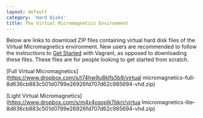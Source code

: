 ```yaml
---
layout: default
category: 'Hard Disks'
title: The Virtual Micromagnetics Environment
---
```


Below are links to download ZIP files containing virtual hard disk files of the
Virtual Micromagnetics environment. New users are recommended to follow the
instructions to [Get Started](/get_started/) with Vagrant, as opposed to
downloading these files. These files are for people looking to get started from
scratch.

[Full Virtual Micromagnetics](https://www.dropbox.com/s/t74hw9u8klfs5b9/virtual
micromagnetics-full-8d636cb883c501d0799e26926fd707d62c985694-vhd.zip)

[Light Virtual Micromagnetics](https://www.dropbox.com/s/m4x4osoplk7bkrr/virtua
lmicromagnetics-lite-8d636cb883c501d0799e26926fd707d62c985694-vhd.zip)
